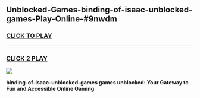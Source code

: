 
## Unblocked-Games-binding-of-isaac-unblocked-games-Play-Online-#9nwdm
<h3>
<a href="https://premium.freeplayer.one?title=binding-of-isaac-unblocked-games&ref=27F">CLICK TO PLAY</a></h3>
<hr>

<h3>
<a href="https://premium.freeplayer.one?title=binding-of-isaac-unblocked-games&ref=27F">CLICK 2 PLAY</a>
  
</h3>

<a href="https://premium.freeplayer.one?title=binding-of-isaac-unblocked-games&ref=27F"><img src="https://clearcache.store/games.png"></a>


**binding-of-isaac-unblocked-games games unblocked: Your Gateway to Fun and Accessible Online Gaming**
